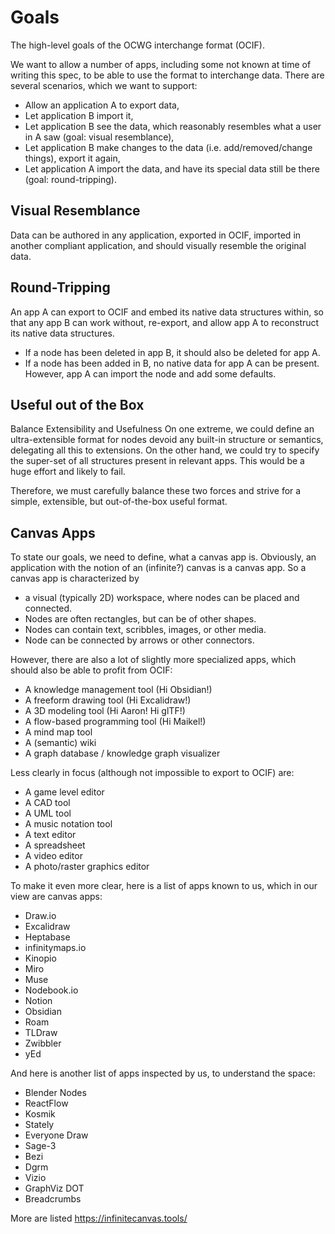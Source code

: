 # Goals
The high-level goals of the OCWG interchange format (OCIF).

We want to allow a number of apps, including some not known at time of writing this spec, to be able to use the format to interchange data.
There are several scenarios, which we want to support:

- Allow an application A to export data,
- Let application B import it,
- Let application B see the data, which reasonably resembles what a user in A saw (goal: visual resemblance),
- Let application B make changes to the data (i.e. add/removed/change things), export it again,
- Let application A import the data, and have its special data still be there (goal: round-tripping).

## Visual Resemblance
Data can be authored in any application, exported in OCIF, imported in another compliant application, and should visually resemble the original data. 

## Round-Tripping
An app A can export to OCIF and embed its native data structures within, so that any app B can work without, re-export, and allow app A to reconstruct its native data structures. 

- If a node has been deleted in app B, it should also be deleted for app A. 
- If a node has been added in B, no native data for app A can be present. However, app A can import the node and add some defaults.

## Useful out of the Box
Balance Extensibility and Usefulness
On one extreme, we could define an ultra-extensible format for nodes devoid any built-in structure or semantics, delegating all this to extensions.
On the other hand, we could try to specify the super-set of all structures present in relevant apps. This would be a huge effort and likely to fail.

Therefore, we must carefully balance these two forces and strive for a simple, extensible, but out-of-the-box useful format. 

## Canvas Apps
To state our goals, we need to define, what a canvas app is.
Obviously, an application with the notion of an (infinite?) canvas is a canvas app. 
So a canvas app is characterized by 

- a visual (typically 2D) workspace, where nodes can be placed and connected.
- Nodes are often rectangles, but can be of other shapes. 
- Nodes can contain text, scribbles, images, or other media.
- Node can be connected by arrows or other connectors.

However, there are also a lot of slightly more specialized apps, which should also be able to profit from OCIF:
- A knowledge management tool (Hi Obsidian!)
- A freeform drawing tool (Hi Excalidraw!)
- A 3D modeling tool (Hi Aaron! Hi glTF!)
- A flow-based programming tool (Hi Maikel!)
- A mind map tool
- A (semantic) wiki 
- A graph database / knowledge graph visualizer

Less clearly in focus (although not impossible to export to OCIF) are: 
- A game level editor
- A CAD tool
- A UML tool
- A music notation tool
- A text editor
- A spreadsheet
- A video editor
- A photo/raster graphics editor

To make it even more clear, here is a list of apps known to us, which in our view are canvas apps:
* Draw.io
* Excalidraw
* Heptabase
* infinitymaps.io
* Kinopio
* Miro
* Muse
* Nodebook.io
* Notion
* Obsidian
* Roam
* TLDraw
* Zwibbler
* yEd

And here is another list of apps inspected by us, to understand the space:
* Blender Nodes	
* ReactFlow
* Kosmik
* Stately
* Everyone Draw
* Sage-3
* Bezi
* Dgrm
* Vizio
* GraphViz DOT
* Breadcrumbs
 

 More are listed https://infinitecanvas.tools/ 
